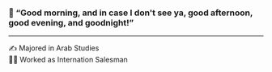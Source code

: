 ### 👐 “Good morning, and in case I don't see ya, good afternoon, good evening, and goodnight!”

<hr>

✍️ Majored in Arab Studies <br>
👨‍💼 Worked as Internation Salesman
